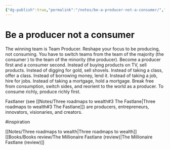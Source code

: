 ```yaml
---
{"dg-publish":true,"permalink":"/notes/be-a-producer-not-a-consumer/","tags":["publish, compiled"]}
---
```



# Be a producer not a consumer
The winning team is Team Producer. Reshape your focus to be producing, not consuming. You have to switch teams from the team of the majority (the consumer ) to the team of the minority (the producer). Become a producer first and a consumer second.
Instead of buying products on TV, sell products. Instead of digging for gold, sell shovels. Instead of taking a class, offer a class. Instead of borrowing money, lend it. Instead of taking a job, hire for jobs. Instead of taking a mortgage, hold a mortgage. Break free from consumption, switch sides, and reorient to the world as a producer.
To consume richly, produce richly first.

Fastlaner (see [[Notes/Three roadmaps to wealth#3 The Fastlane\|Three roadmaps to wealth#3 The Fastlane]]) are producers, entrepreneurs, innovators, visionaries, and creators. 

#inspiration 

[[Notes/Three roadmaps to wealth\|Three roadmaps to wealth]] 
[[Books/Books review/The Millionaire Fastlane (review)\|The Millionaire Fastlane (review)]]



